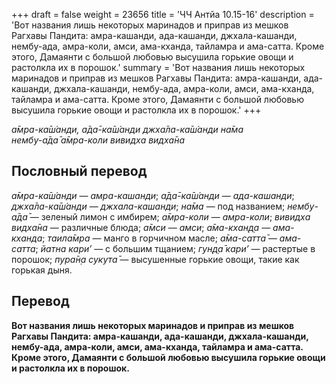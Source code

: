 +++
draft = false
weight = 23656
title = 'ЧЧ Антйа 10.15-16'
description = 'Вот названия лишь некоторых маринадов и приправ из мешков Рагхавы Пандита: амра-кашанди, ада-кашанди, джхала-кашанди, нембу-ада, амра-коли, амси, ама-кханда, тайламра и ама-сатта. Кроме этого, Дамаянти с большой любовью высушила горькие овощи и растолкла их в порошок.'
summary = 'Вот названия лишь некоторых маринадов и приправ из мешков Рагхавы Пандита: амра-кашанди, ада-кашанди, джхала-кашанди, нембу-ада, амра-коли, амси, ама-кханда, тайламра и ама-сатта. Кроме этого, Дамаянти с большой любовью высушила горькие овощи и растолкла их в порошок.'
+++

_а̄мра-ка̄ш́анди, а̄да̄-ка̄ш́анди джха̄ла-ка̄ш́анди на̄ма  
нембу-а̄да̄ а̄мра-коли вивидха видха̄на_

## Пословный перевод

_а̄мра_\-_ка̄ш́анди_ — _амра-кашанди_; _а̄да̄_\-_ка̄ш́анди_ — _ада-кашанди_; _джха̄ла_\-_ка̄ш́анди_ — _джхала-кашанди_; _на̄ма_ — под названием; _нембу_\-_а̄да̄_ — зеленый лимон с имбирем; _а̄мра_\-_коли_ — _амра-коли_; _вивидха_ _видха̄на_ — различные блюда; _а̄мси_ — _амси_; _а̄ма_\-_кхан̣д̣а_ — _ама-кханда_; _таила̄мра_ — манго в горчичном масле; _а̄ма_\-_сатта̄_ — _ама-сатта_; _йатна_ _кари’_ — с большим тщанием; _гун̣д̣а̄_ _кари’_ — растертые в порошок; _пура̄н̣а_ _сукута̄_ — высушенные горькие овощи, такие как горькая дыня.

## Перевод

**Вот названия лишь некоторых маринадов и приправ из мешков Рагхавы Пандита: амра-кашанди, ада-кашанди, джхала-кашанди, нембу-ада, амра-коли, амси, ама-кханда, тайламра и ама-сатта. Кроме этого, Дамаянти с большой любовью высушила горькие овощи и растолкла их в порошок.**
